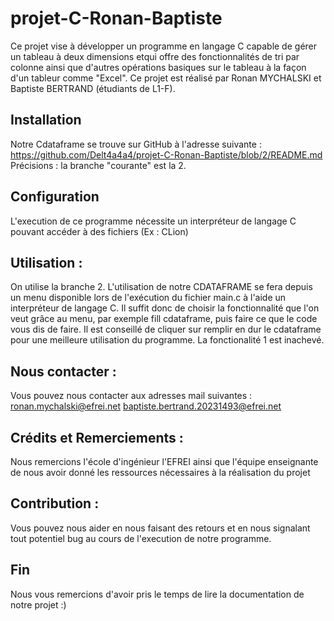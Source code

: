 # projet-C-Ronan-Baptiste
Ce projet vise à développer un programme en langage C capable de gérer un tableau à deux dimensions etqui  offre des fonctionnalités de tri par colonne ainsi que d'autres opérations basiques sur le tableau à la façon d'un tableur comme "Excel". Ce projet est réalisé par Ronan MYCHALSKI et Baptiste BERTRAND (étudiants de L1-F).

## Installation

Notre Cdataframe se trouve sur GitHub à l'adresse suivante : https://github.com/Delt4a4a4/projet-C-Ronan-Baptiste/blob/2/README.md
Précisions : la branche "courante" est la 2.


## Configuration

L'execution de ce programme nécessite un interpréteur de langage C pouvant accéder à des fichiers (Ex : CLion)

## Utilisation :
On utilise la branche 2.
L'utilisation de notre CDATAFRAME se fera depuis un menu disponible lors de l'exécution du fichier main.c à l'aide un interpréteur de langage C.
Il suffit donc de choisir la fonctionnalité que l'on veut grâce au menu, par exemple fill cdataframe, puis faire ce que le code vous dis de faire.
Il est conseillé de cliquer sur remplir en dur le cdataframe pour une meilleure utilisation du programme. 
La fonctionalité 1 est inachevé.


## Nous contacter :

Vous pouvez nous contacter aux adresses mail suivantes :
ronan.mychalski@efrei.net
baptiste.bertrand.20231493@efrei.net


## Crédits et Remerciements :

Nous remercions l'école d'ingénieur l'EFREI ainsi que l'équipe enseignante de nous avoir donné les ressources nécessaires à la réalisation du projet

## Contribution :

Vous pouvez nous aider en nous faisant des retours et en nous signalant tout potentiel bug au cours de l'execution de notre
programme.

## Fin

Nous vous remercions d'avoir pris le temps de lire la documentation de notre projet :)
